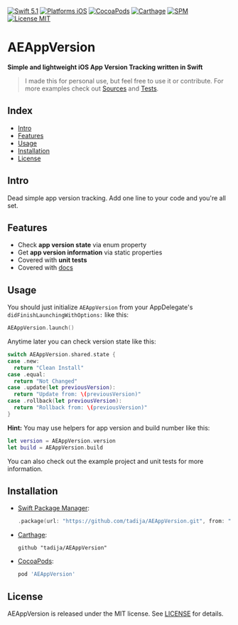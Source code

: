 [![Swift 5.1](https://img.shields.io/badge/Swift-5.1-orange.svg?style=flat)](https://swift.org)
[![Platforms iOS](https://img.shields.io/badge/Platforms-iOS-lightgray.svg?style=flat)](http://www.apple.com)
[![CocoaPods](https://img.shields.io/cocoapods/v/AEAppVersion.svg?style=flat)](https://cocoapods.org/pods/AEAppVersion)
[![Carthage](https://img.shields.io/badge/Carthage-compatible-brightgreen.svg?style=flat)](https://github.com/Carthage/Carthage)
[![SPM](https://img.shields.io/badge/SPM-compatible-brightgreen.svg)](https://github.com/apple/swift-package-manager)
[![License MIT](https://img.shields.io/badge/License-MIT-lightgrey.svg?style=flat)](LICENSE)

# AEAppVersion

**Simple and lightweight iOS App Version Tracking written in Swift**  

> I made this for personal use, but feel free to use it or contribute.
> For more examples check out [Sources](Sources) and [Tests](Tests).

## Index
- [Intro](#intro)
- [Features](#features)
- [Usage](#usage)
- [Installation](#installation)
- [License](#license)

## Intro

Dead simple app version tracking. Add one line to your code and you're all set.

## Features
- Check **app version state** via enum property
- Get **app version information** via static properties
- Covered with **unit tests**
- Covered with [docs](http://cocoadocs.org/docsets/AEAppVersion)

## Usage
You should just initialize `AEAppVersion` from your AppDelegate's `didFinishLaunchingWithOptions:` like this:

```swift
AEAppVersion.launch()
```

Anytime later you can check version state like this:

```swift
switch AEAppVersion.shared.state {
case .new:
  return "Clean Install"
case .equal:
  return "Not Changed"
case .update(let previousVersion):
  return "Update from: \(previousVersion)"
case .rollback(let previousVersion):
  return "Rollback from: \(previousVersion)"
}
```

**Hint:** You may use helpers for app version and build number like this:

```swift
let version = AEAppVersion.version
let build = AEAppVersion.build
```

You can also check out the example project and unit tests for more information.

## Installation

- [Swift Package Manager](https://swift.org/package-manager/):

    ```swift
    .package(url: "https://github.com/tadija/AEAppVersion.git", from: "0.5.0")
    ```

- [Carthage](https://github.com/Carthage/Carthage):

    ```ogdl
    github "tadija/AEAppVersion"
    ```

- [CocoaPods](http://cocoapods.org/):

    ```ruby
    pod 'AEAppVersion'
    ```

## License
AEAppVersion is released under the MIT license. See [LICENSE](LICENSE) for details.
